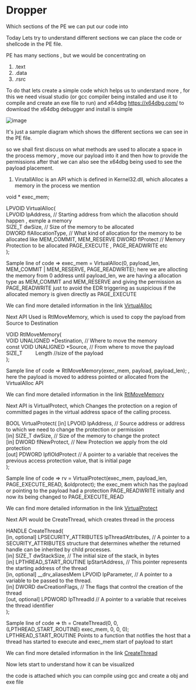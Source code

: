 # Dropper
Which sections of the PE we can put our code into


Today Lets try to understand different sections we can place the code or shellcode in the PE file.

PE has many sections , but we would be concentrating on 
1. .text
2. .data
3. .rsrc

To do that lets create a simple code which helps us to understand more , for this we need visual studio (or gcc compiler being installed and use it to compile and create an exe file to run) and x64dbg
https://x64dbg.com/ to download the x64dbg debugger and install is simple 

![image](https://github.com/user-attachments/assets/f97d1670-b7cb-4668-ad9d-2ac625eadeb4)

It's just a sample diagram which shows the different sections we can see in the PE file.

so we shall first discuss on what methods are used to allocate a space in the process memory , move our payload into it and then how to provide the permissions after that we can also see the x64dbg being used to see the payload placement.

1. VirutallAlloc is an API which is defined in Kernel32.dll, which allocates a memory in the process we mention

void * exec_mem;

LPVOID VirtualAlloc(  
  LPVOID lpAddress,                // Starting address from which the allacotion should happen , exmple a memory  
  SIZE_T dwSize,                  // Size of the memory to be allocated   
  DWORD  flAllocationType,        // What kind of allocation for the memory to be allocated like MEM_COMMIT, MEM_RESERVE 
  DWORD  flProtect                // Memory Protection to be allocated PAGE_EXECUTE , PAGE_READWRITE etc   
);  


Sample line of code => exec_mem = VirtualAlloc(0, payload_len, MEM_COMMIT | MEM_RESERVE, PAGE_READWRITE);  here we are allocting the memory from 0 address until payload_len, we are having a allocation type as MEM_COMMIT and MEM_RESERVE and giving the permission as PAGE_READWRITE just to avoid the EDR triggering as suspicious if the allocated memory is given directly as PAGE_EXECUTE  

We can find more detailed information in the link [VirtualAlloc](https://learn.microsoft.com/en-us/windows/win32/api/memoryapi/nf-memoryapi-virtualalloc)

Next API Used is RtlMoveMemory, which is used to copy the payload from Source to Destination

VOID RtlMoveMemory(  
  VOID UNALIGNED *Destination,   // Where to move the memory     
  const VOID UNALIGNED *Source,   // From where to move the payload  
  SIZE_T         Length           //size of the payload  
);  


Sample line of code => RtlMoveMemory(exec_mem, payload, payload_len); , here the payload is moved to address pointed or allocated from the VirtualAlloc API  

We can find more detailed information in the link [RtlMoveMemory](https://learn.microsoft.com/en-us/windows/win32/devnotes/rtlmovememory)

Next API is VirtualProtect, which Changes the protection on a region of committed pages in the virtual address space of the calling process.

BOOL VirtualProtect(
  [in]  LPVOID lpAddress,    // Source address or address to which we need to change the protection or permission   
  [in]  SIZE_T dwSize,       // Size of the memory to change the protect   
  [in]  DWORD  flNewProtect, // New Protection we apply from the old protection   
  [out] PDWORD lpflOldProtect // A pointer to a variable that receives the previous access protection value, that is initial page  
);  

Sample line of code => rv = VirtualProtect(exec_mem, payload_len, PAGE_EXECUTE_READ, &oldprotect);  the exec_mem which has the payload or pointing to the payload had a protection PAGE_READWRITE initially and now its being changed to PAGE_EXECUTE_READ

We can find more detailed information in the link [VirtualProtect](https://learn.microsoft.com/en-us/windows/win32/api/memoryapi/nf-memoryapi-virtualprotect)

Next API would be CreateThread, which creates thread in the process 

HANDLE CreateThread(  
  [in, optional]  LPSECURITY_ATTRIBUTES   lpThreadAttributes,     // A pointer to a SECURITY_ATTRIBUTES structure that determines whether the returned handle can be inherited by child processes.  
  [in]            SIZE_T                  dwStackSize,    // The initial size of the stack, in bytes  
  [in]            LPTHREAD_START_ROUTINE  lpStartAddress, //   This pointer represents the starting address of the thread  
  [in, optional]  __drv_aliasesMem LPVOID lpParameter,    //  A pointer to a variable to be passed to the thread.  
  [in]            DWORD                   dwCreationFlags,  // The flags that control the creation of the thread  
  [out, optional] LPDWORD                 lpThreadId   //  A pointer to a variable that receives the thread identifier  
);   

Sample line of code => th = CreateThread(0, 0, (LPTHREAD_START_ROUTINE) exec_mem, 0, 0, 0); LPTHREAD_START_ROUTINE  Points to a function that notifies the host that a thread has started to execute and exec_mem start of payload to start

We can find more detailed information in the link [CreateThread](https://learn.microsoft.com/en-us/windows/win32/api/processthreadsapi/nf-processthreadsapi-createthread)

Now lets start to understand how it can be visualized 

the code is attached which you can compile using gcc and create a obj and exe file 

